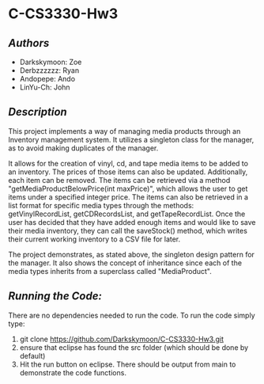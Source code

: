 # C-CS3330-Hw3

_**Authors**_
--------------
- Darkskymoon: Zoe
- Derbzzzzzz: Ryan
- Andopepe: Ando
- LinYu-Ch: John

_**Description**_
------------------
This project implements a way of managing media products through an Inventory management system. It utilizes a singleton class for the manager, as to avoid making duplicates of the manager. 

It allows for the creation of vinyl, cd, and tape media items to be added to an inventory. The prices of those items can also be updated. Additionally, each item can be removed. The items can be retrieved via a method "getMediaProductBelowPrice(int maxPrice)", which allows the user to get items under a specified integer price. The items can also be retrieved in a list format for specific media types through the methods: getVinylRecordList, getCDRecordsList, and getTapeRecordList. Once the user has decided that they have added enough items and would like to save their media inventory, they can call the saveStock() method, which writes their current working inventory to a CSV file for later.

The project demonstrates, as stated above, the singleton design pattern for the manager. It also shows the concept of inheritance since each of the media types inherits from a superclass called "MediaProduct". 

_**Running the Code:**_
-----------------------
There are no dependencies needed to run the code. 
To run the code simply type: 
1. git clone https://github.com/Darkskymoon/C-CS3330-Hw3.git
2. ensure that eclipse has found the src folder (which should be done by default)
3. Hit the run button on eclipse. There should be output from main to demonstrate the code functions.
